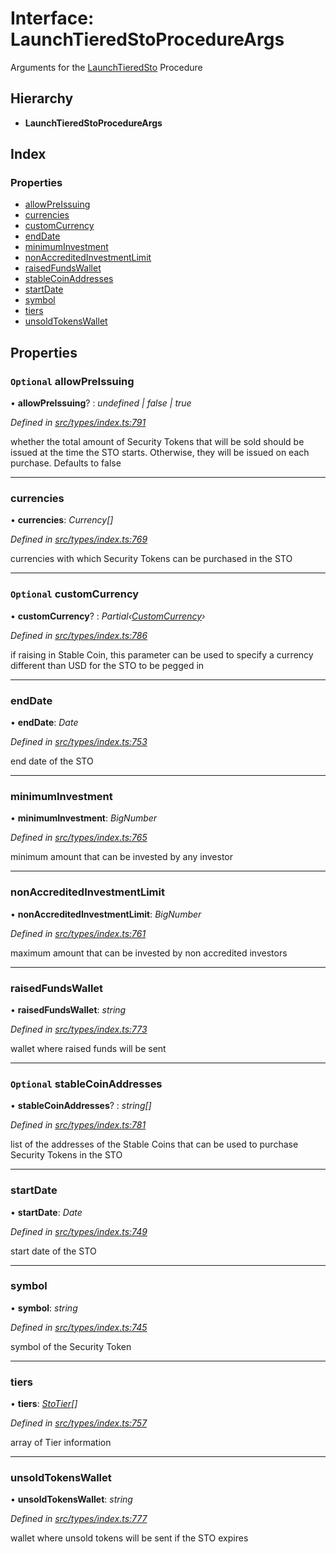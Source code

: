 # Interface: LaunchTieredStoProcedureArgs

Arguments for the [LaunchTieredSto](../enums/_types_index_.proceduretype.md#launchtieredsto) Procedure

## Hierarchy

* **LaunchTieredStoProcedureArgs**

## Index

### Properties

* [allowPreIssuing](_types_index_.launchtieredstoprocedureargs.md#optional-allowpreissuing)
* [currencies](_types_index_.launchtieredstoprocedureargs.md#currencies)
* [customCurrency](_types_index_.launchtieredstoprocedureargs.md#optional-customcurrency)
* [endDate](_types_index_.launchtieredstoprocedureargs.md#enddate)
* [minimumInvestment](_types_index_.launchtieredstoprocedureargs.md#minimuminvestment)
* [nonAccreditedInvestmentLimit](_types_index_.launchtieredstoprocedureargs.md#nonaccreditedinvestmentlimit)
* [raisedFundsWallet](_types_index_.launchtieredstoprocedureargs.md#raisedfundswallet)
* [stableCoinAddresses](_types_index_.launchtieredstoprocedureargs.md#optional-stablecoinaddresses)
* [startDate](_types_index_.launchtieredstoprocedureargs.md#startdate)
* [symbol](_types_index_.launchtieredstoprocedureargs.md#symbol)
* [tiers](_types_index_.launchtieredstoprocedureargs.md#tiers)
* [unsoldTokensWallet](_types_index_.launchtieredstoprocedureargs.md#unsoldtokenswallet)

## Properties

### `Optional` allowPreIssuing

• **allowPreIssuing**? : *undefined | false | true*

*Defined in [src/types/index.ts:791](https://github.com/PolymathNetwork/polymath-sdk/blob/550676f/src/types/index.ts#L791)*

whether the total amount of Security Tokens that will be sold should be issued at the time the STO starts.
Otherwise, they will be issued on each purchase. Defaults to false

___

###  currencies

• **currencies**: *Currency[]*

*Defined in [src/types/index.ts:769](https://github.com/PolymathNetwork/polymath-sdk/blob/550676f/src/types/index.ts#L769)*

currencies with which Security Tokens can be purchased in the STO

___

### `Optional` customCurrency

• **customCurrency**? : *Partial‹[CustomCurrency](_types_index_.customcurrency.md)›*

*Defined in [src/types/index.ts:786](https://github.com/PolymathNetwork/polymath-sdk/blob/550676f/src/types/index.ts#L786)*

if raising in Stable Coin,
this parameter can be used to specify a currency different than USD for the STO to be pegged in

___

###  endDate

• **endDate**: *Date*

*Defined in [src/types/index.ts:753](https://github.com/PolymathNetwork/polymath-sdk/blob/550676f/src/types/index.ts#L753)*

end date of the STO

___

###  minimumInvestment

• **minimumInvestment**: *BigNumber*

*Defined in [src/types/index.ts:765](https://github.com/PolymathNetwork/polymath-sdk/blob/550676f/src/types/index.ts#L765)*

minimum amount that can be invested by any investor

___

###  nonAccreditedInvestmentLimit

• **nonAccreditedInvestmentLimit**: *BigNumber*

*Defined in [src/types/index.ts:761](https://github.com/PolymathNetwork/polymath-sdk/blob/550676f/src/types/index.ts#L761)*

maximum amount that can be invested by non accredited investors

___

###  raisedFundsWallet

• **raisedFundsWallet**: *string*

*Defined in [src/types/index.ts:773](https://github.com/PolymathNetwork/polymath-sdk/blob/550676f/src/types/index.ts#L773)*

wallet where raised funds will be sent

___

### `Optional` stableCoinAddresses

• **stableCoinAddresses**? : *string[]*

*Defined in [src/types/index.ts:781](https://github.com/PolymathNetwork/polymath-sdk/blob/550676f/src/types/index.ts#L781)*

list of the addresses of the Stable Coins that can be used to purchase Security Tokens in the STO

___

###  startDate

• **startDate**: *Date*

*Defined in [src/types/index.ts:749](https://github.com/PolymathNetwork/polymath-sdk/blob/550676f/src/types/index.ts#L749)*

start date of the STO

___

###  symbol

• **symbol**: *string*

*Defined in [src/types/index.ts:745](https://github.com/PolymathNetwork/polymath-sdk/blob/550676f/src/types/index.ts#L745)*

symbol of the Security Token

___

###  tiers

• **tiers**: *[StoTier](_types_index_.stotier.md)[]*

*Defined in [src/types/index.ts:757](https://github.com/PolymathNetwork/polymath-sdk/blob/550676f/src/types/index.ts#L757)*

array of Tier information

___

###  unsoldTokensWallet

• **unsoldTokensWallet**: *string*

*Defined in [src/types/index.ts:777](https://github.com/PolymathNetwork/polymath-sdk/blob/550676f/src/types/index.ts#L777)*

wallet where unsold tokens will be sent if the STO expires
